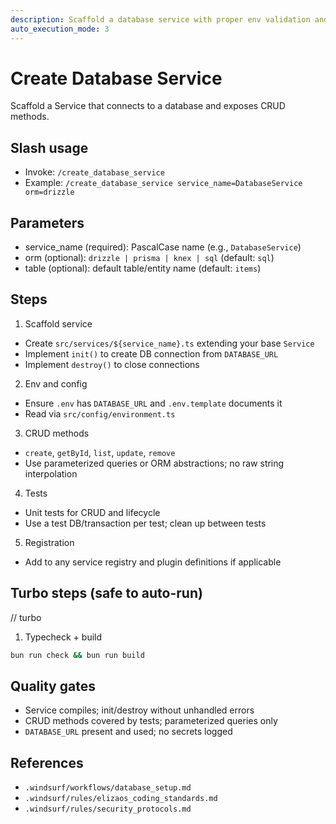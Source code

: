 ```yaml
---
description: Scaffold a database service with proper env validation and tests
auto_execution_mode: 3
---
```


# Create Database Service

Scaffold a Service that connects to a database and exposes CRUD methods.

## Slash usage
- Invoke: `/create_database_service`
- Example: `/create_database_service service_name=DatabaseService orm=drizzle`

## Parameters
- service_name (required): PascalCase name (e.g., `DatabaseService`)
- orm (optional): `drizzle | prisma | knex | sql` (default: `sql`)
- table (optional): default table/entity name (default: `items`)

## Steps
1) Scaffold service
- Create `src/services/${service_name}.ts` extending your base `Service`
- Implement `init()` to create DB connection from `DATABASE_URL`
- Implement `destroy()` to close connections

2) Env and config
- Ensure `.env` has `DATABASE_URL` and `.env.template` documents it
- Read via `src/config/environment.ts`

3) CRUD methods
- `create`, `getById`, `list`, `update`, `remove`
- Use parameterized queries or ORM abstractions; no raw string interpolation

4) Tests
- Unit tests for CRUD and lifecycle
- Use a test DB/transaction per test; clean up between tests

5) Registration
- Add to any service registry and plugin definitions if applicable

## Turbo steps (safe to auto-run)
// turbo
1. Typecheck + build
```bash
bun run check && bun run build
```

## Quality gates
- Service compiles; init/destroy without unhandled errors
- CRUD methods covered by tests; parameterized queries only
- `DATABASE_URL` present and used; no secrets logged

## References
- `.windsurf/workflows/database_setup.md`
- `.windsurf/rules/elizaos_coding_standards.md`
- `.windsurf/rules/security_protocols.md`
